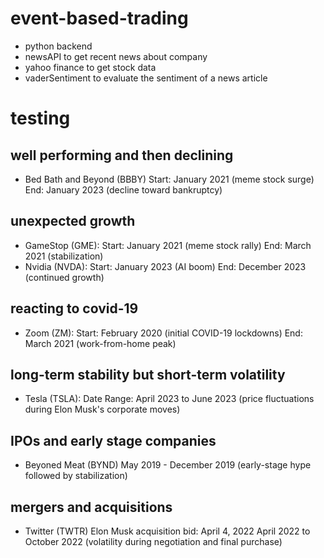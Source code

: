 # event-based-trading
- python backend
- newsAPI to get recent news about company
- yahoo finance to get stock data
- vaderSentiment to evaluate the sentiment of a news article

# testing
## well performing and then declining 
- Bed Bath and Beyond (BBBY) Start: January 2021 (meme stock surge) End: January 2023 (decline toward bankruptcy)

## unexpected growth
- GameStop (GME): Start: January 2021 (meme stock rally) End: March 2021 (stabilization) 
- Nvidia (NVDA): Start: January 2023 (AI boom) End: December 2023 (continued growth)

## reacting to covid-19
- Zoom (ZM): Start: February 2020 (initial COVID-19 lockdowns) End: March 2021 (work-from-home peak)

## long-term stability but short-term volatility 
- Tesla (TSLA): Date Range: April 2023 to June 2023 (price fluctuations during Elon Musk's corporate moves)

## IPOs and early stage companies 
- Beyoned Meat (BYND) May 2019 - December 2019 (early-stage hype followed by stabilization)

## mergers and acquisitions 
- Twitter (TWTR) Elon Musk acquisition bid: April 4, 2022 April 2022 to October 2022 (volatility during negotiation and final purchase)
